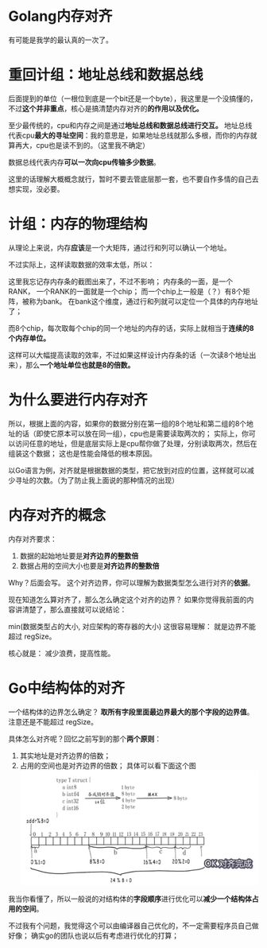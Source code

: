 # Golang内存对齐
有可能是我学的最认真的一次了。

# 重回计组：地址总线和数据总线
后面提到的单位（一根位到底是一个bit还是一个byte），我这里是一个没搞懂的，不过**这个并非重点**，核心是搞清楚内存对齐的**的作用以及优化。**

至少最传统的，cpu和内存之间是通过**地址总线和数据总线进行交互。**
地址总线代表cpu**最大的寻址空间**：我的意思是，如果地址总线就那么多根，而你的内存就算再大，cpu也是读不到的。（这里我不确定）

数据总线代表内存**可以一次向cpu传输多少数据**。

这里的话理解大概概念就行，暂时不要去管底层那一套，也不要自作多情的自己去想实现，没必要。

# 计组：内存的物理结构
从理论上来说，内存**应该**是一个大矩阵，通过行和列可以确认一个地址。

不过实际上，这样读取数据的效率太低，所以：

这里我忘记存内存条的截图出来了，不过不影响；
内存条的一面，是一个 RANK，
一个RANK的一面就是一个chip；
而一个chip上一般是（？）有8个矩阵，被称为bank。
在bank这个维度，通过行和列就可以定位一个具体的内存地址了；

而8个chip，每次取每个chip的同一个地址的内存的话，实际上就相当于**连续的8个内存单位。**

这样可以大幅提高读取的效率，不过如果这样设计内存条的话（一次读8个地址出来），那么**一个地址单位也就是8的倍数。**

# 为什么要进行内存对齐
所以，根据上面的内容，如果你的数据分别在第一组的8个地址和第二组的8个地址的话（即使它原本可以放在同一组），cpu也是需要读取两次的；
实际上，你可以访问任意的地址，但是底层实际上是cpu帮你做了处理，分别读取两次，然后在组装这个数据；
这也是性能会降低的根本原因。

以Go语言为例，对齐就是根据数据的类型，把它放到对应的位置，这样就可以减少寻址的次数。（为了防止我上面说的那种情况的出现）

# 内存对齐的概念
内存对齐要求：
1. 数据的起始地址要是**对齐边界的整数倍**
1. 数据占用的空间大小也要是**对齐边界的整数倍**

Why？后面会写。
这个对齐边界，你可以理解为数据类型怎么进行对齐的**依据**。

现在知道怎么算对齐了，那么怎么确定这个对齐的边界？
如果你觉得我前面的内容讲清楚了，那么直接就可以说结论：

min(数据类型占的大小, 对应架构的寄存器的大小)
这很容易理解： 就是边界不能超过 regSize。

核心就是： 减少浪费，提高性能。

# Go中结构体的对齐
一个结构体的边界怎么确定？
**取所有字段里面最边界最大的那个字段的边界值**。注意还是不能超过 regSize。

具体怎么对齐呢？回忆之前写到的那个**两个原则**：
1. 其实地址是对齐边界的倍数；
1. 占用的空间也是对齐边界的倍数；
具体可以看下面这个图
![Img](./res/drawable/Go一个实际的结构体进行内存对齐.png)

我当你看懂了，所以一般说的对结构体的**字段顺序**进行优化可以**减少一个结构体占用的空间**。

不过我有个问题，我觉得这个可以由编译器自己优化的，不一定需要程序员自己做好像；
确实go的团队也说以后有考虑进行优化的打算；